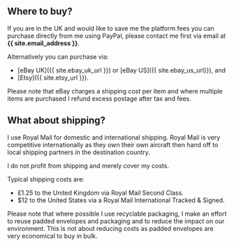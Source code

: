 ## Where to buy?
If you are in the UK and would like to save me the platform fees you can purchase directly from me using PayPal, please contact me first via email at **{{ site.email_address }}**.

Alternatively you can purchase via:

- [eBay UK]({{ site.ebay_uk_url }}) or [eBay US]({{ site.ebay_us_url}}), and
- [Etsy]({{ site.etsy_url }}).

Please note that eBay charges a shipping cost per item and where multiple items are purchased I refund excess postage after tax and fees.

## What about shipping?
I use Royal Mail for domestic and international shipping. Royal Mail is very competitive internationally as they own their own aircraft then hand off to local shipping partners in the destination country.

I do not profit from shipping and merely cover my costs.

Typical shipping costs are:

- £1.25 to the United Kingdom via Royal Mail Second Class.
- $12 to the United States via a Royal Mail International Tracked & Signed.

Please note that where possible I use recyclable packaging, I make an effort to reuse padded envelopes and packaging and to reduce the impact on our environment. This is not about reducing costs as padded envelopes are very economical to buy in bulk.
